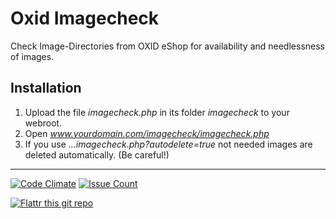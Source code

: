 # Oxid Imagecheck

Check Image-Directories from OXID eShop for availability and needlessness of images.

Installation
----------------

 1. Upload the file *imagecheck.php* in its folder *imagecheck* to your webroot.
 2. Open *www.yourdomain.com/imagecheck/imagecheck.php*
 3. If you use *...imagecheck.php?autodelete=true* not needed images are deleted automatically. (Be careful!)
 

----------

[![Code Climate](https://codeclimate.com/github/re4jh/oxidimagecheck/badges/gpa.svg)](https://codeclimate.com/github/re4jh/oxidimagecheck)
[![Issue Count](https://codeclimate.com/github/re4jh/oxidimagecheck/badges/issue_count.svg)](https://codeclimate.com/github/re4jh/oxidimagecheck)

 [![Flattr this git repo](http://api.flattr.com/button/flattr-badge-large.png)](https://flattr.com/submit/auto?user_id=_wolf_&url=https://github.com/re4jh/oxidimagecheck&title=re4jh/oxidimagecheck&language=&tags=github&category=software)